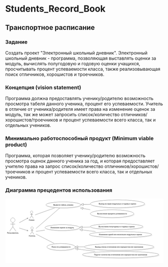# Students_Record_Book
## Транспортное расписание

### Задание

Создать проект "Электронный школьный дневник".
Электронный школьный дневник - программа, позволяющая выставлять оценки за модуль, вычислять полугодовую и годовую оценки учащихся, просчитывать процент успеваемости класса, также реализовывающая поиск отличников, хорошистов и троечников.

### Концепция (vision statement)

Программа должна предоставлять ученику/родителю возможность просмотра табеля данного ученика, процент его успеваемости. Учитель в отличие от ученика/родителя имеет права на изменение оценок за модуль, так же может запросить список/количество отличников/хорошистов/троечников и процент успеваемости всего класса, так и отдельных учеников. 

### Минимально работоспособный продукт (Minimum viable product)

Программа, которая позволяет ученику/родителю возможность просмотра оценок данного ученика за год, и которая предоставляет учителю  права на запрос список/количество отличников/хорошистов/троечников и процент успеваемости всего класса, так и отдельных учеников.

### Диаграмма прецедентов использования
![Диаграмма прецедентов использования](https://github.com/BulgakovaMargarita/Students_Record_Book/blob/master/reports/diagrams/UseCaseDiagram1.png)
